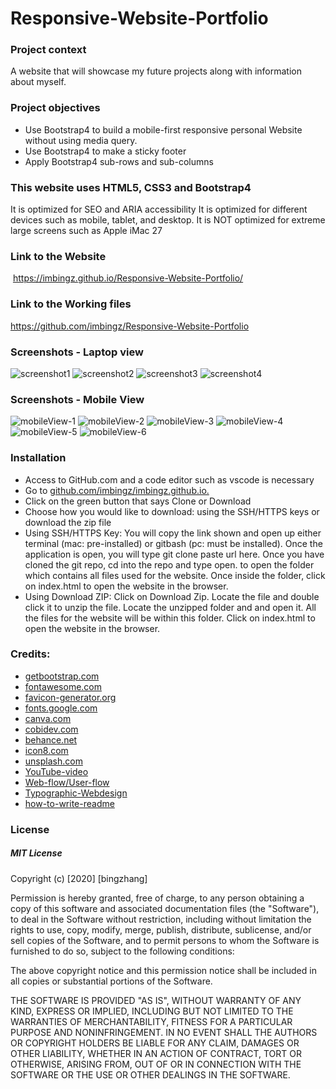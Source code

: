 # Responsive-Website-Portfolio

### Project context
A website that will showcase my future projects along with information about myself.

### Project objectives
 * Use Bootstrap4 to build a mobile-first responsive personal Website without using media query. 
 * Use Bootstrap4 to make a sticky footer 
 * Apply Bootstrap4 sub-rows and sub-columns 


### This website uses HTML5, CSS3 and Bootstrap4
It is optimized for SEO and ARIA accessibility 
It is optimized for different devices such as mobile, tablet, and desktop.
It is NOT optimized for extreme large screens such as Apple iMac 27

### Link to the Website
 https://imbingz.github.io/Responsive-Website-Portfolio/

### Link to the Working files 
https://github.com/imbingz/Responsive-Website-Portfolio

### Screenshots - Laptop view 
![screenshot1](assets/images/s1.png)
![screenshot2](assets/images/s2.png)
![screenshot3](assets/images/s3.png)
![screenshot4](assets/images/s4.png)


### Screenshots - Mobile View
![mobileView-1](assets/images/m7.jpg)
![mobileView-2](assets/images/m1.jpg)
![mobileView-3](assets/images/m2.jpg)
![mobileView-4](assets/images/m5.jpg)
![mobileView-5](assets/images/m3.jpg)
![mobileView-6](assets/images/m4.jpg)





### Installation
* Access to GitHub.com and a code editor such as vscode is necessary
* Go to [github.com/imbingz/imbingz.github.io.](https://github.com/imbingz/Responsive-Website-Portfolio)
* Click on the green button that says Clone or Download
* Choose how you would like to download: using the SSH/HTTPS keys or download the zip file
* Using SSH/HTTPS Key: You will copy the link shown and open up either terminal (mac: pre-installed) or gitbash (pc: must be installed). Once the application is open, you will type git clone paste url here. Once you have cloned the git repo, cd into the repo and type open. to open the folder which contains all files used for the website. Once inside the folder, click on index.html to open the website in the browser.
* Using Download ZIP: Click on Download Zip. Locate the file and double click it to unzip the file. Locate the unzipped folder and and open it. All the files for the website will be within this folder. Click on index.html to open the website in the browser.



### Credits:
* [getbootstrap.com](https://getbootstrap.com/docs/4.0/getting-started/introduction/)
* [fontawesome.com](https://fontawesome.com/v4.7.0/get-started/)
* [favicon-generator.org](https://www.favicon-generator.org/)
* [fonts.google.com](https://fonts.google.com/)
* [canva.com](https://www.canva.com)
* [cobidev.com](https://cobidev.com/)
* [behance.net](https://www.behance.net/collection/178220473/Portfolio-website)
* [icon8.com](https://icons8.com/)
* [unsplash.com](https://unsplash.com/)
* [YouTube-video](https://youtu.be/zhllkjYYUVE)
* [Web-flow/User-flow](https://xd.adobe.com/ideas/process/user-research/user-journey-vs-user-flow/)
* [Typographic-Webdesign](http://www.typographicwebdesign.com/setting-text/font-size-line-height-measure-alignment/#:~:text=Line%20height%20controls%20the%20amount,like%20a%20tightly%20woven%20fabric)
* [how-to-write-readme](https://github.com/matiassingers/awesome-readme)


### License

##### MIT License
<p>Copyright (c) [2020] [bingzhang]</p>
<p>Permission is hereby granted, free of charge, to any person obtaining a copy of this software and associated documentation files (the "Software"), to deal in the Software without restriction, including without limitation the rights to use, copy, modify, merge, publish, distribute, sublicense, and/or sell copies of the Software, and to permit persons to whom the Software is furnished to do so, subject to the following conditions:</p>
<p>The above copyright notice and this permission notice shall be included in all copies or substantial portions of the Software.</p>
<p>THE SOFTWARE IS PROVIDED "AS IS", WITHOUT WARRANTY OF ANY KIND, EXPRESS OR IMPLIED, INCLUDING BUT NOT LIMITED TO THE WARRANTIES OF MERCHANTABILITY, FITNESS FOR A PARTICULAR PURPOSE AND NONINFRINGEMENT. IN NO EVENT SHALL THE AUTHORS OR COPYRIGHT HOLDERS BE LIABLE FOR ANY CLAIM, DAMAGES OR OTHER LIABILITY, WHETHER IN AN ACTION OF CONTRACT, TORT OR OTHERWISE, ARISING FROM, OUT OF OR IN CONNECTION WITH THE SOFTWARE OR THE USE OR OTHER DEALINGS IN THE SOFTWARE.</p>
